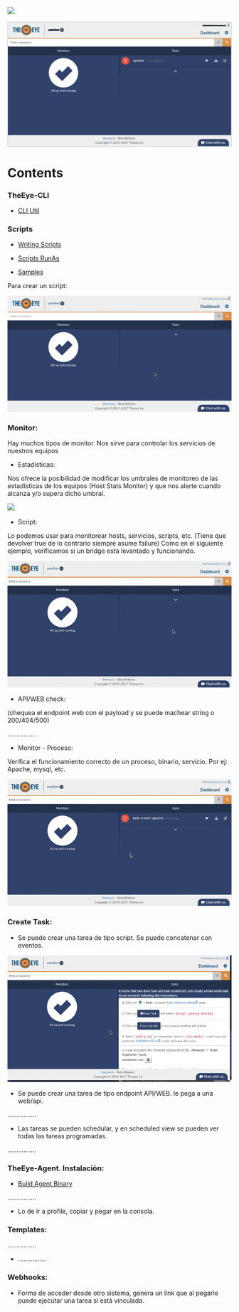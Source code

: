
[![](https://theeye.io/landpage/images/logo.png)](https://theeye.io)

![](https://github.com/patobas/docs/blob/master/eye.png)

# Contents

### TheEye-CLI

+ [CLI Util](https://github.com/theeye-io-team/theeye-docs/tree/master/cli)

### Scripts

+ [Writing Scripts](https://github.com/theeye-io-team/theeye-docs/tree/master/scripts/write.md)

+ [Scripts RunAs](https://github.com/theeye-io-team/theeye-docs/tree/master/scripts/runas.md)

+ [Samples](https://github.com/theeye-io-team/theeye-docs/tree/master/scripts)

Para crear un script: 

![](https://github.com/patobas/docs/blob/master/script.gif)


### Monitor:
Hay muchos tipos de monitor. Nos sirve para controlar los servicios de nuestros equipos

+ Estadísticas:

Nos ofrece la posibilidad de modificar los umbrales de monitoreo de las estadísticas de los equipos
(Host Stats Monitor) y que nos alerte cuando alcanza y/o supera dicho umbral.



![](https://github.com/patobas/docs/blob/master/monitor_stats.gif)

+ Script:

Lo podemos usar para monitorear hosts, servicios, scripts, etc. 
(Tiene que devolver true de lo contrario siempre asume failure)
Como en el siguiente ejemplo, verificamos si un bridge está levantado y funcionando.

![](https://github.com/patobas/docs/blob/master/monitor_script.gif)

+ API/WEB check:

(chequea el endpoint web con el payload y se puede machear string o 200/404/500)

................

+ Monitor - Proceso:

Verifica el funcionamiento correcto de un proceso, binario, servicio. Por ej: Apache, mysql, etc.

![](https://github.com/patobas/docs/blob/master/monitor_process.gif)

### Create Task:
+ Se puede crear una tarea de tipo script. Se puede concatenar con eventos.

![](https://github.com/patobas/docs/blob/master/task-script.gif)

+ Se puede crear una tarea de tipo endpoint API/WEB. le pega a una web/api.

................

+ Las tareas se pueden schedular, y en scheduled view se pueden ver todas las tareas programadas.

................

### TheEye-Agent. Instalación:

+ [Build Agent Binary](https://github.com/theeye-io-team/theeye-docs/tree/master/agent/binary_build.md)

................

+ Lo de ir a profile, copiar y pegar en la consola.

### Templates:

................

+ ................

### Webhooks:
+ Forma de acceder desde otro sistema, genera un link que al pegarle puede ejecutar una tarea si está vinculada.
